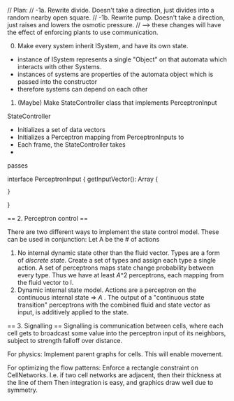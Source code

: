 // Plan:
// -1a. Rewrite divide. Doesn't take a direction, just divides into a random nearby open square.
// -1b. Rewrite pump. Doesn't take a direction, just raises and lowers the osmotic pressure.
// --> these changes will have the effect of enforcing plants to use communication.

0. Make every system inherit ISystem, and have its own state.
- instance of ISystem represents a single "Object" on that automata which interacts with other Systems.
- instances of systems are properties of the automata object which is passed into the constructor
- therefore systems can depend on each other

1. (Maybe) Make StateController class that implements PerceptronInput

StateController
* Initializes a set of data vectors
* Initializes a Perceptron mapping from PerceptronInputs to
* Each frame, the StateController takes
*
 passes

interface PerceptronInput {
    getInputVector(): Array<number> {

    }
}

== 2. Perceptron control ==

There are two different ways to implement the state control model. These can be used in conjunction:
Let A be the # of actions
1. No internal dynamic state other than the fluid vector. Types are a form of *discrete state*. Create a set of types and assign each type a single action. A set of perceptrons maps state change probability between every type. Thus we have at least *A*^2 perceptrons, each mapping from the fluid vector to l.
2. Dynamic internal state model. Actions are a perceptron on the continuous internal state => *A* . The output of a "continuous state transition" perceptrons with the combined fluid and state vector as input, is additively applied to the state.

== 3. Signalling ==
Signalling is communication between cells, where each cell gets to broadcast some value into the perceptron input of its neighbors, subject to strength falloff over distance.

For physics: Implement parent graphs for cells. This will enable movement.

For optimizing the flow patterns: Enforce a rectangle constraint on CellNetworks. I.e. if two cell networks are adjacent, then their thickness at the line of them  Then integration is easy, and graphics draw well due to symmetry.
